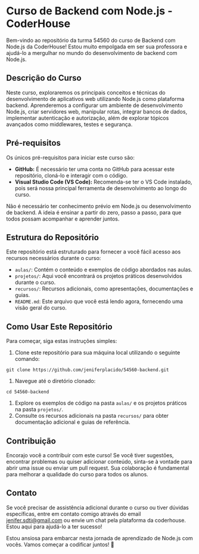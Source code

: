 # Curso de Backend com Node.js - CoderHouse

Bem-vindo ao repositório da turma 54560 do curso de Backend com Node.js da CoderHouse! Estou muito empolgada em ser sua professora e ajudá-lo a mergulhar no mundo do desenvolvimento de backend com Node.js.

## Descrição do Curso

Neste curso, exploraremos os principais conceitos e técnicas do desenvolvimento de aplicativos web utilizando Node.js como plataforma backend. Aprenderemos a configurar um ambiente de desenvolvimento Node.js, criar servidores web, manipular rotas, integrar bancos de dados, implementar autenticação e autorização, além de explorar tópicos avançados como middlewares, testes e segurança.

## Pré-requisitos

Os únicos pré-requisitos para iniciar este curso são:

- **GitHub:** É necessário ter uma conta no GitHub para acessar este repositório, cloná-lo e interagir com o código.
- **Visual Studio Code (VS Code):** Recomenda-se ter o VS Code instalado, pois será nossa principal ferramenta de desenvolvimento ao longo do curso.

Não é necessário ter conhecimento prévio em Node.js ou desenvolvimento de backend. A ideia é ensinar a partir do zero, passo a passo, para que todos possam acompanhar e aprender juntos.

## Estrutura do Repositório

Este repositório está estruturado para fornecer a você fácil acesso aos recursos necessários durante o curso:

- `aulas/`: Contém o conteúdo e exemplos de código abordados nas aulas.
- `projetos/`: Aqui você encontrará os projetos práticos desenvolvidos durante o curso.
- `recursos/`: Recursos adicionais, como apresentações, documentações e guias.
- `README.md`: Este arquivo que você está lendo agora, fornecendo uma visão geral do curso.

## Como Usar Este Repositório

Para começar, siga estas instruções simples:

1. Clone este repositório para sua máquina local utilizando o seguinte comando:

```
git clone https://github.com/jeniferplacido/54560-backend.git
```

1. Navegue até o diretório clonado:

```
cd 54560-backend
```

1. Explore os exemplos de código na pasta `aulas/` e os projetos práticos na pasta `projetos/`.
2. Consulte os recursos adicionais na pasta `recursos/` para obter documentação adicional e guias de referência.

## Contribuição

Encorajo você a contribuir com este curso! Se você tiver sugestões, encontrar problemas ou quiser adicionar conteúdo, sinta-se à vontade para abrir uma issue ou enviar um pull request. Sua colaboração é fundamental para melhorar a qualidade do curso para todos os alunos.

## Contato

Se você precisar de assistência adicional durante o curso ou tiver dúvidas específicas, entre em contato comigo através do email jenifer.sdti@gmail.com ou envie um chat pela plataforma da coderhouse. Estou aqui para ajudá-lo a ter sucesso!

Estou ansiosa para embarcar nesta jornada de aprendizado de Node.js com vocês. Vamos começar a codificar juntos! 🚀
